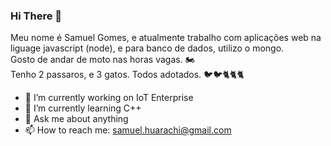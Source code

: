 ### Hi There 🦁

Meu nome é Samuel Gomes, e atualmente trabalho com aplicações web na liguage javascript (node), e para banco de dados, utilizo o mongo.\
Gosto de andar de moto nas horas vagas. 🏍\
Tenho 2 passaros, e 3 gatos. Todos adotados. 🐦🐦🐈🐈🐈 

- 🔭 I’m currently working on IoT Enterprise
- 🌱 I’m currently learning C++
- 💬 Ask me about anything
- 📫 How to reach me: samuel.huarachi@gmail.com


<!--
**samuelhuarachi/samuelhuarachi** is a ✨ _special_ ✨ repository because its `README.md` (this file) appears on your GitHub profile.

Here are some ideas to get you started:

- 🔭 I’m currently working on ...
- 🌱 I’m currently learning ...
- 👯 I’m looking to collaborate on ...
- 🤔 I’m looking for help with ...
- 💬 Ask me about ...
- 📫 How to reach me: ...
- 😄 Pronouns: ...
- ⚡ Fun fact: ...
-->
